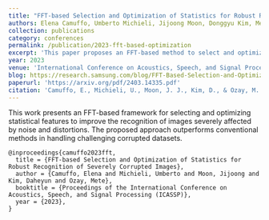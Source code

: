 ```yaml
---
title: "FFT-based Selection and Optimization of Statistics for Robust Recognition of Severely Corrupted Images"
authors: Elena Camuffo, Umberto Michieli, Jijoong Moon, Donggyu Kim, Mete Ozay  
collection: publications
category: conferences
permalink: /publication/2023-fft-based-optimization
excerpt: 'This paper proposes an FFT-based method to select and optimize statistical features, enhancing the recognition of images with severe corruptions.'
year: 2023
venue: 'International Conference on Acoustics, Speech, and Signal Processing (ICASSP)'
blog: https://research.samsung.com/blog/FFT-Based-Selection-and-Optimization-of-Statistics-for-Robust-Recognition-of-Severely-Corrupted-Images
paperurl: 'https://arxiv.org/pdf/2403.14335.pdf'
citation: 'Camuffo, E., Michieli, U., Moon, J. J., Kim, D., & Ozay, M. (2023). "FFT-based Selection and Optimization of Statistics for Robust Recognition of Severely Corrupted Images." <i>International Conference on Acoustics, Speech, and Signal Processing (ICASSP)</i>.'
---
```


This work presents an FFT-based framework for selecting and optimizing statistical features to improve the recognition of images severely affected by noise and distortions. The proposed approach outperforms conventional methods in handling challenging corrupted datasets.

```
@inproceedings{camuffo2023fft,
  title = {FFT-based Selection and Optimization of Statistics for Robust Recognition of Severely Corrupted Images},
  author = {Camuffo, Elena and Michieli, Umberto and Moon, Jijoong and Kim, Daheyun and Ozay, Mete},
  booktitle = {Proceedings of the International Conference on Acoustics, Speech, and Signal Processing (ICASSP)},
  year = {2023},
}
```